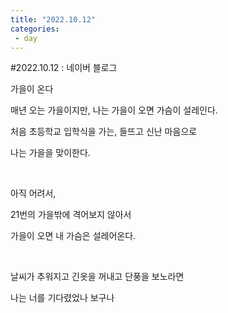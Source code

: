 ```yaml
---
title: "2022.10.12"
categories:
 - day
---
```

#2022.10.12 : 네이버 블로그








가을이 온다

 매년 오는 가을이지만, 나는 가을이 오면 가슴이 설레인다.

처음 초등학교 입학식을 가는, 들뜨고 신난 마음으로

나는 가을을 맞이한다.

​

아직 어려서,

21번의 가을밖에 격어보지 않아서

가을이 오면 내 가슴은 설레어온다.

​

날씨가 추워지고 긴옷을 꺼내고 단풍을 보노라면

나는 너를 기다렸었나 보구나





 

